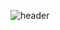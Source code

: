 ![header](https://capsule-render.vercel.app/api?type=slice&color=auto&height=300&section=header&text=hncok&fontSize=90&desc=think%20design&&rotate=20&FontAlign=80&FontAlignY=80)
